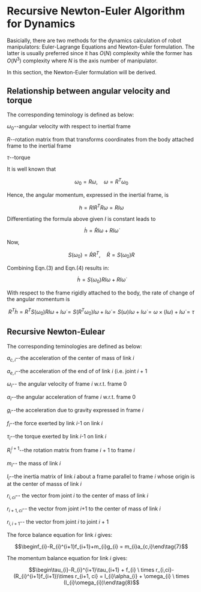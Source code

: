 # Recursive Newton-Euler Algorithm for Dynamics

Basicially, there are two methods for the dynamics calculation of robot manipulators: Euler-Lagrange Equations and Newton-Euler formulation. The latter is usually preferred since it has $O(N)$ complexity while the former has $O(N^{3})$ complexity where $N$ is the axis number of manipulator.

In this section, the Newton-Euler formulation will be derived.

## Relationship between angular velocity and torque

The corresponding teminology is defined as below:

$\omega_{0}$--angular velocity with respect to inertial frame

$R$--rotation matrix from that transforms coordinates from the body attached frame to the inertial frame

$\tau$--torque

It is well known that 

$$\omega_{0} = R\omega, \quad \omega=R^{T}\omega_{0}\tag{1}$$

Hence, the angular momentum, expressed in the inertial frame, is

$$h = RIR^{T}R\omega=RI\omega\tag{2}$$

Differentiating the formula above given $I$ is constant leads to

$$\dot{h} = \dot{R}I\omega + RI\dot{\omega}\tag{3}$$

Now,

$$S(\omega_{0}) = \dot{R}R^{T}, \quad \dot{R}=S(\omega_{0})R\tag{4}$$

Combining Eqn.(3) and Eqn.(4) results in:

$$\dot{h} = S(\omega_{0})RI\omega + RI\dot{\omega}\tag{5}$$

With respect to the frame rigidly attached to the body, the rate of change of the angular momentum is

$$R^{T}\dot{h} = R^{T}S(\omega_{0})RI\omega + I\dot{\omega} 
               = S(R^{T}\omega_{0})I\omega + I\dot{\omega} 
               = S(\omega)I\omega + I\dot{\omega} 
               = \omega \times (I\omega) + I\dot{\omega} 
               = \tau\tag{6}$$

## Recursive Newton-Eulear

The corresponding teminologies are defined as below:

$a_{c,i}$--the acceleration of the center of mass of link $i$

$a_{e,i}$--the acceleration of the end of of link $i$ (i.e. joint $i$ + 1

$\omega_{i}$-- the angular velocity of frame $i$ w.r.t. frame 0

$\alpha_{i}$--the angular acceleration of frame $i$ w.r.t. frame 0

$g_{i}$--the acceleration due to gravity expressed in frame $i$

$f_{i}$--the force exerted by link $i$-1 on link $i$

$\tau_{i}$--the torque exerted by link $i$-1 on link $i$

$R_{i}^{i+1}$--the rotation matrix from frame $i$ + 1 to frame $i$

$m_{i}$-- the mass of link $i$

$I_{i}$--the inertia matrix of link $i$ about a frame parallel to frame $i$ whose origin is at the center of masss of link $i$

$r_{i,ci}$-- the vector from joint $i$ to the center of mass of link $i$

$r_{i+1, ci}$-- the vector from joint $i$+1 to the center of mass of link $i$

$r_{i,i+1}$-- the vector from joint $i$ to joint $i$ + 1

The force balance equation for link $i$ gives:

$$\beginf_{i}-R_{i}^{i+1}f_{i+1}+m_{i}g_{i} = m_{i}a_{c,i}\end\tag{7}$$

The momentum balance equation for link $i$ gives:

$$\begin\tau_{i}-R_{i}^{i+1}\tau_{i+1} + f_{i} \ times r_{i,ci}-(R_{i}^{i+1}f_{i+1})\times r_{i+1, ci} = I_{i}\alpha_{i} + \omega_{i} \ times (I_{i}\omega_{i})\end\tag{8}$$
